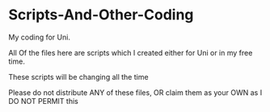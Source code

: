 # Scripts-And-Other-Coding
My coding for Uni.

All Of the files here are scripts which I created either for Uni or in my free time. 

These scripts will be changing all the time

Please do not distribute ANY of these files, OR claim them as your OWN as I DO NOT PERMIT this
